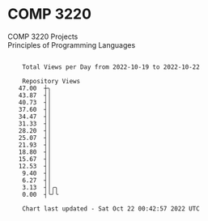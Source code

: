 # COMP 3220
COMP 3220 Projects  
Principles of Programming Languages

```

    Total Views per Day from 2022-10-19 to 2022-10-22

    Repository Views
   47.00  ┼╮
   43.87  ┤│
   40.73  ┤│
   37.60  ┤│
   34.47  ┤│
   31.33  ┤│
   28.20  ┤│
   25.07  ┤│
   21.93  ┤│
   18.80  ┤│
   15.67  ┤│
   12.53  ┤│
    9.40  ┤│
    6.27  ┤│
    3.13  ┤│╭╮
    0.00  ┤╰╯╰

    Chart last updated - Sat Oct 22 00:42:57 2022 UTC
    
```
